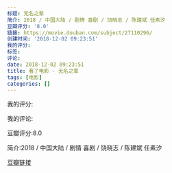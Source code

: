 ```yaml
---
标题: 无名之辈
简介: 2018 / 中国大陆 / 剧情 喜剧 / 饶晓志 / 陈建斌 任素汐
豆瓣评分: '8.0'
链接: https://movie.douban.com/subject/27110296/
创建时间: '2018-12-02 09:23:51'
我的评分:
标签:
评论:
date: 2018-12-02 09:23:51
title: 看了电影 - 无名之辈
tags: [电影]
categories: []
---
```


我的评分:

我的评论:

豆瓣评分:8.0

简介:2018 / 中国大陆 / 剧情 喜剧 / 饶晓志 / 陈建斌 任素汐

[豆瓣链接](https://movie.douban.com/subject/27110296/)

